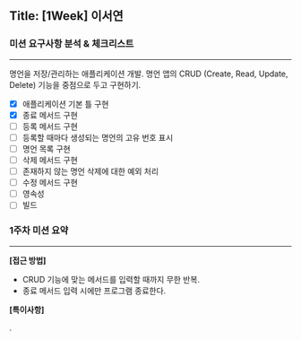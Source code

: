 ## Title: [1Week] 이서연

### 미션 요구사항 분석 & 체크리스트

---

명언을 저장/관리하는 애플리케이션 개발. 명언 앱의 CRUD (Create, Read, Update, Delete) 기능을 중점으로 두고 구현하기.

- [x] 애플리케이션 기본 틀 구현
- [x] 종료 메서드 구현
- [ ] 등록 메서드 구현
- [ ] 등록할 때마다 생성되는 명언의 고유 번호 표시
- [ ] 명언 목록 구현
- [ ] 삭제 메서드 구현
- [ ] 존재하지 않는 명언 삭제에 대한 예외 처리
- [ ] 수정 메서드 구현
- [ ] 영속성
- [ ] 빌드

### 1주차 미션 요약

---

**[접근 방법]**

- CRUD 기능에 맞는 메서드를 입력할 때까지 무한 반복.
- 종료 메서드 입력 시에만 프로그램 종료한다.

**[특이사항]**

.